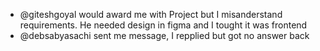 - @giteshgoyal would award me with Project but I misanderstand requirements. He needed design in figma and I tought it was frontend
- @debsabyasachi sent me message, I repplied but got no answer back